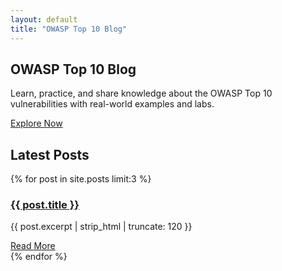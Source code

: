 ```yaml
---
layout: default
title: "OWASP Top 10 Blog"
---
```


<!-- Hero Section -->
<section class="hero">
  <div class="hero-content">
    <h1>OWASP Top 10 Blog</h1>
    <p>Learn, practice, and share knowledge about the OWASP Top 10 vulnerabilities with real-world examples and labs.</p>
    <a href="#latest-posts" class="btn-primary">Explore Now</a>
  </div>
</section>

<!-- Latest Posts -->
<section id="latest-posts" class="latest-posts">
  <h2>Latest Posts</h2>
  <div class="post-grid">
    {% for post in site.posts limit:3 %}
      <div class="post-card">
        <h3><a href="{{ post.url }}">{{ post.title }}</a></h3>
        <p>{{ post.excerpt | strip_html | truncate: 120 }}</p>
        <a href="{{ post.url }}" class="btn-secondary">Read More</a>
      </div>
    {% endfor %}
  </div>
</section>
